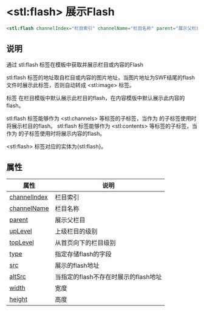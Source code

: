 ﻿# &lt;stl:flash&gt; 展示Flash

```html
<stl:flash channelIndex="栏目索引" channelName="栏目名称" parent="展示父栏目" upLevel="上级栏目的级别" topLevel="从首页向下的栏目级别" type="指定存储flash的字段" src="展示的flash地址" altSrc="当指定的flash不存在时展示的flash地址" width="宽度" height="高度"></stl:flash>
```

## 说明

通过 stl:flash 标签在模板中获取并展示栏目或内容的Flash

stl:flash 标签的地址取自栏目或内容的图片地址，当图片地址为SWF结尾的flash文件时展示此标签，否则自动转成 &lt;stl:image&gt; 标签。

标签 在栏目模版中默认展示此栏目的flash，在内容模版中默认展示此内容的flash。

stl:flash 标签能够作为 &lt;stl:channels&gt; 等标签的子标签，当作为 的子标签使用时将展示栏目的flash。
stl:flash 标签能够作为 &lt;stl:contents&gt; 等标签的子标签，当作为 的子标签使用时将展示内容的flash。

&lt;stl:flash&gt; 标签对应的实体为{stl:flash}。

## 属性

| 属性                                             | 说明                                 |
| ------------------------------------------------ | ------------------------------------ |
| [channelIndex](flash/attributes?id=channelIndex) | 栏目索引                             |
| [channelName](flash/attributes?id=channelName)   | 栏目名称                             |
| [parent](flash/attributes?id=parent)             | 展示父栏目                           |
| [upLevel](flash/attributes?id=upLevel)           | 上级栏目的级别                       |
| [topLevel](flash/attributes?id=topLevel)         | 从首页向下的栏目级别                 |
| [type](flash/attributes?id=type)                 | 指定存储flash的字段                  |
| [src](flash/attributes?id=src)                   | 展示的flash地址                      |
| [altSrc](flash/attributes?id=altSrc)             | 当指定的flash不存在时展示的flash地址 |
| [width](flash/attributes?id=width)               | 宽度                                 |
| [height](flash/attributes?id=height)             | 高度                                 |